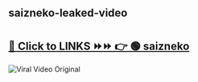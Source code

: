 
 ## saizneko-leaked-video 

# <h2><a href="https://clipsfans.com/saizneko&ref=git">🔗 Click to LINKS ⏩⏩ 👉 🟢 saizneko </a></h2>

<a href="https://clipsfans.com/saizneko&ref=git" rel="nofollow" data-target="animated-image.originalLink"><img src="https://i.ibb.co.com/xMMVF88/686577567.gif" alt="Viral Video Original" style="max-width: 100%; display: inline-block;" data-target="animated-image.originalImage"></a>

